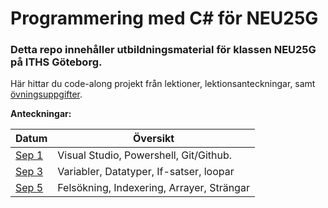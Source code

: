 # Programmering med C# för NEU25G

### Detta repo innehåller utbildningsmaterial för klassen NEU25G på ITHS Göteborg.

Här hittar du code-along projekt från lektioner, lektionsanteckningar, samt [övningsuppgifter](https://github.com/everyloop/NEU25G-Csharp/blob/master/Exercises/Exercises.md).


**Anteckningar:**

| Datum  | Översikt                                                       |
|--------|----------------------------------------------------------------|
| [Sep 1][Sep1] | Visual Studio, Powershell, Git/Github.                |
| [Sep 3][Sep3] | Variabler, Datatyper, If-satser, loopar                |
| [Sep 5][Sep5] | Felsökning, Indexering, Arrayer, Strängar                |

[Sep1]: https://github.com/everyloop/NEU25G-Csharp/blob/master/Lecture-notes/Sep1.md
[Sep3]: https://github.com/everyloop/NEU25G-Csharp/blob/master/Lecture-notes/Sep3.md
[Sep5]: https://github.com/everyloop/NEU25G-Csharp/blob/master/Lecture-notes/Sep5.md